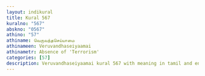 ```yaml
---
layout: indikural
title: Kural 567
kuralno: "567"
abskno: "0567"
athino: "57"
athiname: வெருவந்தசெய்யாமை
athinameen: Veruvandhaseiyaamai
athinametr: Absence of 'Terrorism'
categories: [57]
description: Veruvandhaseiyaamai kural 567 with meaning in tamil and english 
---
```


